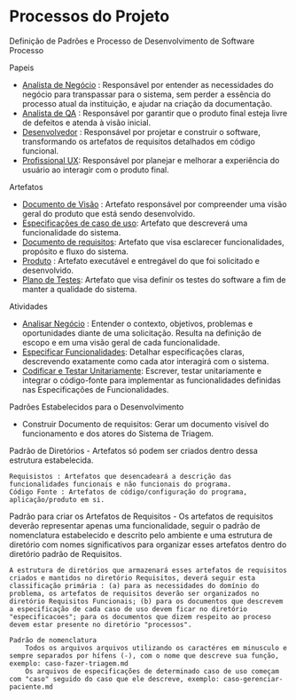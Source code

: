 # Processos do Projeto 
Definição de Padrões e Processo de Desenvolvimento de Software
Processo

Papeis
- [Analista de Negócio](https://github.com/JoaoLima98/triagem_hospitalar/blob/main/documentacao/processos/papeis.md#analista-de-neg%C3%B3cio-an) : Responsável por entender as necessidades do negócio para transpassar para o sistema, sem perder a essência do processo atual da instituição, e ajudar na criação da documentação.
- [Analista de QA](https://github.com/JoaoLima98/triagem_hospitalar/blob/main/documentacao/processos/papeis.md#analista-de-qa-quality-assurance) : Responsável por garantir que o produto final esteja livre de defeitos e atenda à visão inicial.
- [Desenvolvedor](https://github.com/JoaoLima98/triagem_hospitalar/blob/main/documentacao/processos/papeis.md#desenvolvedor) : Responsável por projetar e construir o software, transformando os artefatos de requisitos detalhados em código funcional.
- [Profissional UX](https://github.com/JoaoLima98/triagem_hospitalar/blob/main/documentacao/processos/papeis.md#analista-de-neg%C3%B3cio-an): Responsável por planejar e melhorar a experiência do usuário ao interagir com o produto final.

Artefatos
- [Documento de Visão](https://github.com/JoaoLima98/novo_hospital/blob/main/documentacao/processos/artefatos.md#1-documento-de-vis%C3%A3o) : Artefato responsável por compreender uma visão geral do produto que está sendo desenvolvido.
- [Especificações de caso de uso](https://github.com/JoaoLima98/novo_hospital/blob/main/documentacao/processos/artefatos.md#2-especifica%C3%A7%C3%A3o-de-caso-de-uso): Artefato que descreverá uma funcionalidade do sistema.
- [Documento de requisitos](https://github.com/JoaoLima98/novo_hospital/blob/main/documentacao/processos/artefatos.md#3-documento-de-requisitos): Artefato que visa esclarecer funcionalidades, propósito e fluxo do sistema.
- [Produto](https://github.com/JoaoLima98/novo_hospital/blob/main/documentacao/processos/artefatos.md#4-produto-software-execut%C3%A1vel) : Artefato executável e entregável do que foi solicitado e desenvolvido.
- [Plano de Testes](https://github.com/JoaoLima98/novo_hospital/blob/main/documentacao/processos/artefatos.md#5-plano-de-testes): Artefato que visa definir os testes do software a fim de manter a qualidade do sistema.

Atividades
- [Analisar Negócio](https://github.com/JoaoLima98/novo_hospital/blob/main/documentacao/processos/artefatos.md#5-plano-de-testes) : Entender o contexto, objetivos, problemas e oportunidades diante de uma solicitação. Resulta na definição de escopo e em uma visão geral de cada funcionalidade.
- [Especificar Funcionalidades](https://github.com/JoaoLima98/novo_hospital/blob/main/documentacao/processos/atividades.md#2-especificar-funcionalidades): Detalhar especificações claras, descrevendo exatamente como cada ator interagirá com o sistema.
- [Codificar e Testar Unitariamente](https://github.com/JoaoLima98/novo_hospital/blob/main/documentacao/processos/atividades.md#3-codificar-e-testar-unitariamente): Escrever, testar unitariamente e integrar o código-fonte para implementar as funcionalidades definidas nas Especificações de Funcionalidades.

Padrões Estabelecidos para o Desenvolvimento
- Construir Documento de requisitos: Gerar um documento visível do funcionamento e dos atores do Sistema de Triagem.

Padrão de Diretórios - Artefatos só podem ser criados dentro dessa estrutura estabelecida.

    Requisistos : Artefatos que desencadeará a descrição das funcionalidades funcionais e não funcionais do programa.
    Código Fonte : Artefatos de código/configuração do programa, aplicação/produto em si.

Padrão para criar os Artefatos de Requisitos - Os artefatos de requisitos deverão representar apenas uma funcionalidade, seguir o padrão de nomenclatura estabelecido e descrito pelo ambiente e uma estrutura de diretório com nomes significativos para organizar esses artefatos dentro do diretório padrão de Requisitos.

    A estrutura de diretórios que armazenará esses artefatos de requisitos criados e mantidos no diretório Requisitos, deverá seguir esta classificação primária : (a) para as necessidades do domínio do problema, os artefatos de requisitos deverão ser organizados no diretório Requisitos Funcionais; (b) para os documentos que descrevem a especificação de cada caso de uso devem ficar no diretório "especificacoes"; para os documentos que dizem respeito ao proceso devem estar presente no diretório "processos".

    Padrão de nomenclatura
        Todos os arquivos arquivos utilizando os caractéres em minusculo e sempre separados por hífens (-), com o nome que descreve sua função, exemplo: caso-fazer-triagem.md
        Os arquivos de especificações de determinado caso de uso começam com "caso" seguido do caso que ele descreve, exemplo: caso-gerenciar-paciente.md
